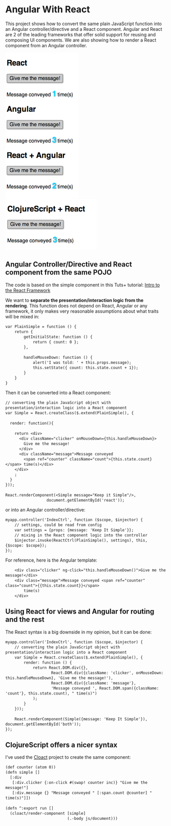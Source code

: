 # Angular With React

This project shows how to convert the same plain JavaScript function into an Angular controller/directive and a React component.
Angular and React are 2 of the leading frameworks that offer solid support for reusing and composing UI components.
We are also showing how to render a React component from an Angular controller.

![ ](screen1.png) ![ ](screen2.png)

## Angular Controller/Directive and React component from the same POJO

The code is based on the simple component in this Tuts+ tutorial:
[Intro to the React Framework](http://net.tutsplus.com/tutorials/javascript-ajax/intro-to-the-react-framework/)

We want to **separate the presentation/interaction logic from the rendering**. This function does not depend on React, Angular or
any framework, it only makes very reasonable assumptions about what traits will be mixed in:

    var PlainSimple = function () {
        return {
            getInitialState: function () {
                return { count: 0 };
            },

            handleMouseDown: function () {
                alert('I was told: ' + this.props.message);
                this.setState({ count: this.state.count + 1});
            }
        }
    }

Then it can be converted into a React component:

    // converting the plain JavaScript object with presentation/interaction logic into a React component
    var Simple = React.createClass($.extend(PlainSimple(), {

      render: function(){

        return <div>
          <div className="clicker" onMouseDown={this.handleMouseDown}>
            Give me the message!
          </div>
          <div className="message">Message conveyed
            <span ref="counter" className="count">{this.state.count}</span> time(s)</div>
        </div>
        ;
      }
    }));

    React.renderComponent(<Simple message="Keep it Simple"/>,
                      document.getElementById('react'));

or into an Angular controller/directive:

    myapp.controller('IndexCtrl', function ($scope, $injector) {
        // settings, could be read from config
        var settings = {props: {message: 'Keep It Simple'}};
        // mixing in the React component logic into the controller
        $injector.invoke(ReactCtrl(PlainSimple(), settings), this, {$scope: $scope});
    });

For reference, here is the Angular template:

        <div class="clicker" ng-click="this.handleMouseDown()">Give me the message!</div>
        <div class="message">Message conveyed <span ref="counter" class="count">{{this.state.count}}</span>
            time(s)
        </div>

## Using React for views and Angular for routing and the rest

The React syntax is a big downside in my opinion, but it can be done:

    myapp.controller('IndexCtrl', function ($scope, $injector) {
        // converting the plain JavaScript object with presentation/interaction logic into a React component
        var Simple = React.createClass($.extend(PlainSimple(), {
            render: function () {
                return React.DOM.div({},
                        React.DOM.div({className: 'clicker', onMouseDown: this.handleMouseDown}, 'Give me the message!'),
                        React.DOM.div({className: 'message'},
                        'Message conveyed ', React.DOM.span({className: 'count'}, this.state.count), " time(s)")
                );
            }
        }));

        React.renderComponent(Simple({message: 'Keep It Simple'}), document.getElementById('both'));
    });

## ClojureScript offers a nicer syntax

I've used the [Cloact](http://holmsand.github.io/cloact/) project to create the same component:

    (def counter (atom 0))
    (defn simple []
      [:div
       [:div.clicker {:on-click #(swap! counter inc)} "Give me the message!"]
       [:div.message {} "Message conveyed " [:span.count @counter] " time(s)"]])

    (defn ^:export run []
      (cloact/render-component [simple]
                               (.-body js/document)))
